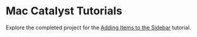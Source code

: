 # Mac Catalyst Tutorials

Explore the completed project for the [Adding Items to the Sidebar](https://developer.apple.com/tutorials/mac-catalyst/adding-items-to-the-sidebar) tutorial.